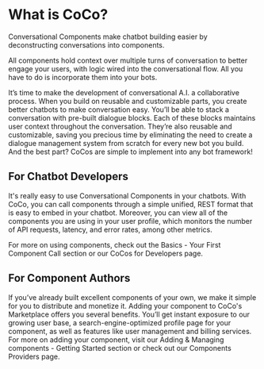 # What is CoCo? 
 
Conversational Components make chatbot building easier by deconstructing conversations into components.
 
All components hold context over multiple turns of conversation to better engage your users, with logic wired into the conversational flow. All you have to do is incorporate them into your bots. 
 
It’s time to make the development of conversational A.I. a collaborative process. When you build on reusable and customizable parts, you create better chatbots to make conversation easy.
You’ll be able to stack a conversation with pre-built dialogue blocks. Each of these blocks maintains user context throughout the conversation. They’re also reusable and customizable, saving you precious time by eliminating the need to create a dialogue management system from scratch for every new bot you build. And the best part? CoCos are simple to implement into any bot framework!

## For Chatbot Developers

It's really easy to use Conversational Components in your chatbots. With CoCo, you can call components through a simple unified, REST format that is easy to embed in your chatbot. Moreover, you can view all of the components you are using in your user profile, which monitors the number of API requests, latency, and error rates, among other metrics. 

For more on using components, check out the Basics - Your First Component Call section or our CoCos for Developers page.


 
## For Component Authors
 
If you’ve already built excellent components of your own, we make it simple for you to distribute and monetize it. Adding your component to CoCo's Marketplace offers you several benefits. You’ll get instant exposure to our growing user base, a search-engine-optimized profile page for your component, as well as features like user management and billing services. 
For more on adding your component, visit our Adding & Managing components - Getting Started section or check out our Components Providers page.
